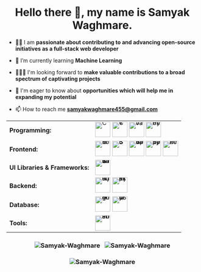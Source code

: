 <h1 align="center">Hello there 👋, my name is Samyak Waghmare.</h1>

<!--
**Samyak-Waghmare/Samyak-Waghmare** is a ✨ _special_ ✨ repository because its `README.md` (this file) appears on your GitHub profile.

Here are some ideas to get you started:
-->

- 👩‍💻 I am **passionate about contributing to and advancing open-source initiatives as a full-stack web developer**
  
- 🌱 I’m currently learning **Machine Learning**

- 🧑‍🤝‍🧑 I'm looking forward to **make valuable contributions to a broad spectrum of captivating projects**

- 🤝 I'm eager to know about **opportunities which will help me in expanding my potential**

- 📫 How to reach me **samyakwaghmare455@gmail.com**

<!--
- 🔭 I’m currently working on ...
- 🌱 I’m currently learning ...
- 👯 I’m looking to collaborate on ...
- 🤔 I’m looking for help with ...
- 💬 Ask me about ...
- 📫 How to reach me: ...
- 😄 Pronouns: ...
- ⚡ Fun fact: ...
-->

<table style="border-collapse:collapse;">
  <tr>
    <td><strong>Programming:</strong></td>
    <td>
      <a href="https://www.cprogramming.com/" target="_blank" rel="noreferrer"
         style="text-decoration:none!important;border-bottom:none!important;display:inline-block;line-height:0;">
        <img src="https://skillicons.dev/icons?i=c" alt="C" width="40" height="40" style="display:block;"/>
      </a>
      <a href="https://www.w3schools.com/cpp/" target="_blank" rel="noreferrer"
         style="text-decoration:none!important;border-bottom:none!important;display:inline-block;line-height:0;">
        <img src="https://skillicons.dev/icons?i=cpp" alt="C++" width="40" height="40" style="display:block;"/>
      </a>
      <a href="https://www.java.com/" target="_blank" rel="noreferrer"
         style="text-decoration:none!important;border-bottom:none!important;display:inline-block;line-height:0;">
        <img src="https://skillicons.dev/icons?i=java" alt="Java" width="40" height="40" style="display:block;"/>
      </a>
      <a href="https://www.python.org/" target="_blank" rel="noreferrer"
         style="text-decoration:none!important;border-bottom:none!important;display:inline-block;line-height:0;">
        <img src="https://skillicons.dev/icons?i=python" alt="Python" width="40" height="40" style="display:block;"/>
      </a>
    </td>
  </tr>

  <tr>
    <td><strong>Frontend:</strong></td>
    <td>
      <a href="https://www.w3.org/html/" target="_blank" rel="noreferrer"
         style="text-decoration:none!important;border-bottom:none!important;display:inline-block;line-height:0;">
        <img src="https://skillicons.dev/icons?i=html" alt="HTML5" width="40" height="40" style="display:block;"/>
      </a>
      <a href="https://www.w3schools.com/css/" target="_blank" rel="noreferrer"
         style="text-decoration:none!important;border-bottom:none!important;display:inline-block;line-height:0;">
        <img src="https://skillicons.dev/icons?i=css" alt="CSS3" width="40" height="40" style="display:block;"/>
      </a>
      <a href="https://developer.mozilla.org/en-US/docs/Web/JavaScript" target="_blank" rel="noreferrer"
         style="text-decoration:none!important;border-bottom:none!important;display:inline-block;line-height:0;">
        <img src="https://skillicons.dev/icons?i=js" alt="JavaScript" width="40" height="40" style="display:block;"/>
      </a>
      <a href="https://www.typescriptlang.org/" target="_blank" rel="noreferrer"
         style="text-decoration:none!important;border-bottom:none!important;display:inline-block;line-height:0;">
        <img src="https://skillicons.dev/icons?i=ts" alt="TypeScript" width="40" height="40" style="display:block;"/>
      </a>
      <a href="https://reactjs.org/" target="_blank" rel="noreferrer"
         style="text-decoration:none!important;border-bottom:none!important;display:inline-block;line-height:0;">
        <img src="https://skillicons.dev/icons?i=react" alt="React" width="40" height="40" style="display:block;"/>
      </a>
    </td>
  </tr>

  <tr>
    <td><strong>UI Libraries & Frameworks:</strong></td>
    <td>
      <a href="https://tailwindcss.com/" target="_blank" rel="noreferrer"
         style="text-decoration:none!important;border-bottom:none!important;display:inline-block;line-height:0;">
        <img src="https://skillicons.dev/icons?i=tailwind" alt="TailwindCSS" width="40" height="40" style="display:block;"/>
      </a>
    </td>
  </tr>

  <tr>
    <td><strong>Backend:</strong></td>
    <td>
      <a href="https://nodejs.org/" target="_blank" rel="noreferrer"
         style="text-decoration:none!important;border-bottom:none!important;display:inline-block;line-height:0;">
        <img src="https://skillicons.dev/icons?i=nodejs" alt="Node.js" width="40" height="40" style="display:block;"/>
      </a>
      <a href="https://expressjs.com/" target="_blank" rel="noreferrer"
         style="text-decoration:none!important;border-bottom:none!important;display:inline-block;line-height:0;">
        <img src="https://skillicons.dev/icons?i=express" alt="Express.js" width="40" height="40" style="display:block;"/>
      </a>
    </td>
  </tr>

  <tr>
    <td><strong>Database:</strong></td>
    <td>
      <a href="https://www.mongodb.com/" target="_blank" rel="noreferrer"
         style="text-decoration:none!important;border-bottom:none!important;display:inline-block;line-height:0;">
        <img src="https://skillicons.dev/icons?i=mongodb" alt="MongoDB" width="40" height="40" style="display:block;"/>
      </a>
      <a href="https://www.mysql.com/" target="_blank" rel="noreferrer"
         style="text-decoration:none!important;border-bottom:none!important;display:inline-block;line-height:0;">
        <img src="https://skillicons.dev/icons?i=mysql" alt="MySQL" width="40" height="40" style="display:block;"/>
      </a>
    </td>
  </tr>

  <tr>
    <td><strong>Tools:</strong></td>
    <td>
      <a href="https://www.postman.com/" target="_blank" rel="noreferrer"
         style="text-decoration:none!important;border-bottom:none!important;display:inline-block;line-height:0;">
        <img src="https://skillicons.dev/icons?i=postman" alt="Postman" width="40" height="40" style="display:block;"/>
      </a>
    </td>
  </tr>
</table>


<h3 align=center>
 <img align="center" src="https://github-readme-stats.vercel.app/api/top-langs?username=Samyak-Waghmare&show_icons=true&locale=en&layout=compact&langs_count=5&theme=tokyonight" alt="Samyak-Waghmare" />  
&nbsp;
<img align="center" src="https://github-readme-stats.vercel.app/api?username=Samyak-Waghmare&show_icons=true&count_private=true&theme=tokyonight&hide_rank=true&hide=contribs" alt="Samyak-Waghmare" />
</h3>
<h3 align=center>
<img align="center" src="https://github-readme-streak-stats.herokuapp.com/?user=Samyak-Waghmare&theme=tokyonight" alt="Samyak-Waghmare" />
</h3>
